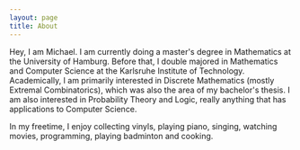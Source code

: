 ```yaml
---
layout: page
title: About
---
```


Hey, I am Michael. I am currently doing a master's degree in Mathematics at the University of Hamburg. Before that, I double majored in Mathematics and Computer Science at 
the Karlsruhe Institute of Technology. 
Academically, I am primarily interested in Discrete Mathematics (mostly Extremal Combinatorics), which was also the area of my bachelor's thesis. I am also interested in Probability Theory and Logic, really anything that has applications to Computer Science.  

In my freetime, I enjoy collecting vinyls, playing piano, singing, watching movies, programming, playing badminton and cooking. 
